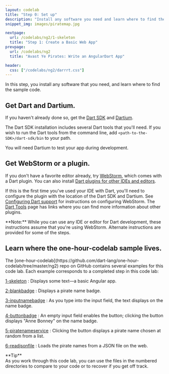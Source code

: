 ```yaml
---
layout: codelab
title: "Step 0: Set up"
description: "Install any software you need and learn where to find the sample code."
snippet_img: images/piratemap.jpg

nextpage:
  url: /codelabs/ng2/1-skeleton
  title: "Step 1: Create a Basic Web App"
prevpage:
  url: /codelabs/ng2
  title: "Avast Ye Pirates: Write an AngularDart App"

header:
  css: ["/codelabs/ng2/darrrt.css"]
---
```


In this step, you install any software that you need,
and learn where to find the sample code.

## <i class="fa fa-anchor"> </i> Get Dart and Dartium.

<div class="trydart-step-details" markdown="1">

If you haven't already done so, get the [Dart SDK]({{site.dartlang}}/install)
and [Dartium](/tools/dartium#getting-dartium).

The Dart SDK installation includes several Dart tools that you'll need.
If you wish to run the Dart tools from the command line, add
`<path-to-the-SDK>/dart-sdk/bin` to your path.

You will need Dartium to test your app during development.
</div>

## <i class="fa fa-anchor"> </i> Get WebStorm or a plugin.

<div class="trydart-step-details" markdown="1">

If you don't have a favorite editor already, try
[WebStorm](https://confluence.jetbrains.com/display/WI/Getting+started+with+Dart),
which comes with a Dart plugin. You can also install
[Dart plugins for other IDEs and editors](/tools).

If this is the first time you've used your IDE with Dart, you'll
need to configure the plugin with the location of the Dart SDK and
Dartium. See
[Configuring Dart support](/tools/webstorm#configuring-dart-support)
for instructions on configuring WebStorm. The
[Dart Tools](/tools) page has links where you can find more information
about other plugins.

<aside class="alert alert-info" markdown="1">
**Note:**
While you can use any IDE or editor for Dart development,
these instructions assume that you're using WebStorm.
Alternate instructions are provided for some of the steps.
</aside>

</div>

## <i class="fa fa-anchor"> </i> Learn where the one-hour-codelab sample lives.

<div class="trydart-step-details" markdown="1">
The [one-hour-codelab](https://github.com/dart-lang/one-hour-codelab/tree/master/ng2)
repo on GitHub contains several examples for this code lab.
Each example corresponds to a completed step in this code lab:

[1-skeleton](https://github.com/dart-lang/one-hour-codelab/tree/master/ng2/1-skeleton)
: Displays some text&mdash;a basic Angular app.

[2-blankbadge](https://github.com/dart-lang/one-hour-codelab/tree/master/ng2/2-blankbadge)
: Displays a pirate name badge.

[3-inputnamebadge](https://github.com/dart-lang/one-hour-codelab/tree/master/ng2/3-inputnamebadge)
: As you type into the input field,
  the text displays on the name badge.

[4-buttonbadge](https://github.com/dart-lang/one-hour-codelab/tree/master/ng2/4-buttonbadge)
: An empty input field enables the button;
  clicking the button displays "Anne Bonney" on the name badge.

[5-piratenameservice](https://github.com/dart-lang/one-hour-codelab/tree/master/ng2/5-piratenameservice)
: Clicking the button displays a pirate name chosen at random from a list.

[6-readjsonfile](https://github.com/dart-lang/one-hour-codelab/tree/master/ng2/6-readjsonfile)
: Loads the pirate names from a JSON file on the web.

<aside class="alert alert-success" markdown="1">
<i class="fa fa-lightbulb-o"> </i> **Tip** <br>
As you work through this code lab,
you can use the files in the numbered directories to compare to your code
or to recover if you get off track.
</aside>

</div>
